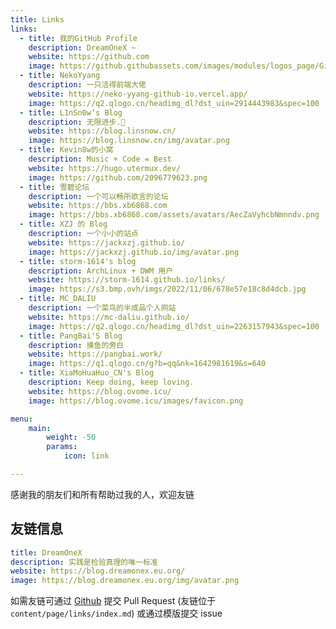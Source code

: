 ```yaml
---
title: Links
links:
  - title: 我的GitHub Profile
    description: DreamOneX ~
    website: https://github.com
    image: https://github.githubassets.com/images/modules/logos_page/GitHub-Mark.png
  - title: NekoYyang
    description: 一只活得前端大佬
    website: https://neko-yyang-github-io.vercel.app/
    image: https://q2.qlogo.cn/headimg_dl?dst_uin=2914443983&spec=100
  - title: L1nSn0w’s Blog
    description: 无限进步.🎈
    website: https://blog.linsnow.cn/
    image: https://blog.linsnow.cn/img/avatar.png
  - title: Kevin8w的小窝
    description: Music + Code = Best
    website: https://hugo.utermux.dev/
    image: https://github.com/2096779623.png
  - title: 雪碧论坛
    description: 一个可以畅所欲言的论坛
    website: https://bbs.xb6868.com
    image: https://bbs.xb6868.com/assets/avatars/AecZaVyhcbNmnndv.png
  - title: XZJ 的 Blog
    description: 一个小小的站点
    website: https://jackxzj.github.io/
    image: https://jackxzj.github.io/img/avatar.png
  - title: storm-1614's blog
    description: ArchLinux + DWM 用户
    website: https://storm-1614.github.io/links/
    image: https://s3.bmp.ovh/imgs/2022/11/06/678e57e18c8d4dcb.jpg
  - title: MC_DALIU
    description: 一个菜鸟的半成品个人网站
    website: https://mc-daliu.github.io/
    image: https://q2.qlogo.cn/headimg_dl?dst_uin=2263157943&spec=100
  - title: PangBai'S Blog
    description: 摸鱼的旁白
    website: https://pangbai.work/
    image: https://q1.qlogo.cn/g?b=qq&nk=1642981619&s=640
  - title: XiaMoHuaHuo_CN's Blog
    description: Keep doing, keep loving.
    website: https://blog.ovome.icu/
    image: https://blog.ovome.icu/images/favicon.png

menu:
    main: 
        weight: -50
        params:
            icon: link

---
```


感谢我的朋友们和所有帮助过我的人，欢迎友链

友链信息
---
```yaml
title: DreamOneX
description: 实践是检验真理的唯一标准
website: https://blog.dreamonex.eu.org/
image: https://blog.dreamonex.eu.org/img/avatar.png
```

如需友链可通过 [Github](https://github.com/DreamOneX/DawnLight-source) 提交 Pull Request (友链位于 `content/page/links/index.md`) 或通过模版提交 issue
